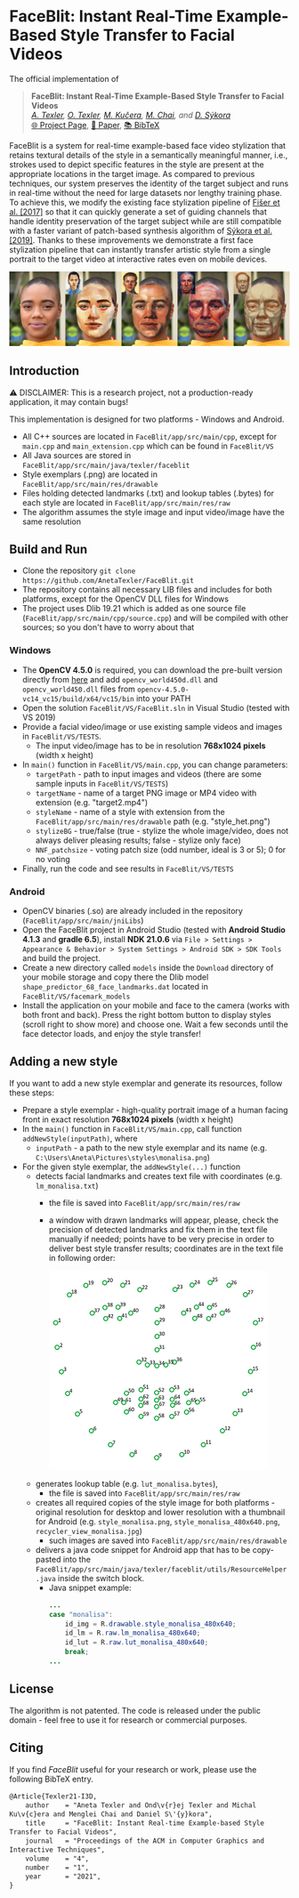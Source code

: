 # FaceBlit: Instant Real-Time Example-Based Style Transfer to Facial Videos

The official implementation of

> **FaceBlit: Instant Real-Time Example-Based Style Transfer to Facial Videos** <br>
_[A. Texler](https://www.linkedin.com/in/aneta-texler/), [O. Texler](https://ondrejtexler.github.io/), [M. Kučera](https://www.linkedin.com/in/kuceram/), [M. Chai](http://www.mlchai.com), and [D. Sýkora](https://dcgi.fel.cvut.cz/home/sykorad/)_ <br>
[:globe_with_meridians: Project Page](https://ondrejtexler.github.io/faceblit/index.html), 
[:page_facing_up: Paper](https://dcgi.fel.cvut.cz/home/sykorad/Texler21-I3D.pdf), 
[:books: BibTeX](https://dcgi.fel.cvut.cz/home/sykorad/Texler21-I3D.bib)

FaceBlit is a system for real-time example-based face video stylization that retains textural details
of the style in a semantically meaningful manner, i.e., strokes used to depict specific features in the style are
present at the appropriate locations in the target image. As compared to previous techniques, our system
preserves the identity of the target subject and runs in real-time without the need for large datasets nor
lengthy training phase. To achieve this, we modify the existing face stylization pipeline of 
[Fišer et al. [2017]](https://dcgi.fel.cvut.cz/home/sykorad/facestyle.html) so that it can quickly generate a set 
of guiding channels that handle identity preservation of the target subject while are still compatible with a faster 
variant of patch-based synthesis algorithm of [Sýkora et al. [2019]](https://dcgi.fel.cvut.cz/home/sykorad/styleblit.html).
Thanks to these improvements we demonstrate a first face stylization pipeline that can instantly transfer
artistic style from a single portrait to the target video at interactive rates even on mobile devices.


![Teaser](docs/teaser.png)


## Introduction
:warning: DISCLAIMER: This is a research project, not a production-ready application, it may contain bugs!

This implementation is designed for two platforms - Windows and Android. 

* All C++ sources are located in `FaceBlit/app/src/main/cpp`, except for `main.cpp` and `main_extension.cpp` which can be found in `FaceBlit/VS`
* All Java sources are stored in `FaceBlit/app/src/main/java/texler/faceblit`
* Style exemplars (.png) are located in `FaceBlit/app/src/main/res/drawable`
* Files holding detected landmarks (.txt) and lookup tables (.bytes) for each style are located in `FaceBlit/app/src/main/res/raw`
* The algorithm assumes the style image and input video/image have the same resolution 


## Build and Run
* Clone the repository `git clone https://github.com/AnetaTexler/FaceBlit.git`
* The repository contains all necessary LIB files and includes for both platforms, except for the OpenCV DLL files for Windows
* The project uses Dlib 19.21 which is added as one source file (`FaceBlit/app/src/main/cpp/source.cpp`) and will be compiled with other sources; so you don't have to worry about that

### Windows
* The **OpenCV 4.5.0** is required, you can download the pre-built version directly from [here](https://sourceforge.net/projects/opencvlibrary/files/4.5.0/opencv-4.5.0-vc14_vc15.exe/download) and add `opencv_world450d.dll` and `opencv_world450.dll` files from `opencv-4.5.0-vc14_vc15/build/x64/vc15/bin` into your PATH
* Open the solution `FaceBlit/VS/FaceBlit.sln` in Visual Studio (tested with VS 2019)
* Provide a facial video/image or use existing sample videos and images in `FaceBlit/VS/TESTS`.
  * The input video/image has to be in resolution **768x1024 pixels** (width x height)
* In `main()` function in `FaceBlit/VS/main.cpp`, you can change parameters:
  * `targetPath` - path to input images and videos (there are some sample inputs in `FaceBlit/VS/TESTS`)
  * `targetName` - name of a target PNG image or MP4 video with extension (e.g. "target2.mp4")
  * `styleName` - name of a style with extension from the `FaceBlit/app/src/main/res/drawable` path (e.g. "style_het.png")
  * `stylizeBG` - true/false (true - stylize the whole image/video, does not always deliver pleasing results; false - stylize only face)
  * `NNF_patchsize` - voting patch size (odd number, ideal is 3 or 5); 0 for no voting
* Finally, run the code and see results in `FaceBlit/VS/TESTS` 


### Android
* OpenCV binaries (.so) are already included in the repository (`FaceBlit/app/src/main/jniLibs`)
* Open the FaceBlit project in Android Studio (tested with **Android Studio 4.1.3** and **gradle 6.5**), install **NDK 21.0.6** via `File > Settings > Appearance & Behavior > System Settings > Android SDK > SDK Tools` and build the project.
* Create a new directory called `models` inside the `Download` directory of your mobile storage and copy there the Dlib model `shape_predictor_68_face_landmarks.dat` located in `FaceBlit/VS/facemark_models`
* Install the application on your mobile and face to the camera (works with both front and back). Press the right bottom button to display styles (scroll right to show more) and choose one. Wait a few seconds until the face detector loads, and enjoy the style transfer!


## Adding a new style
If you want to add a new style exemplar and generate its resources, follow these steps:
* Prepare a style exemplar - high-quality portrait image of a human facing front in exact resolution **768x1024 pixels** (width x height)
* In the `main()` function in `FaceBlit/VS/main.cpp`, call function `addNewStyle(inputPath)`, where
  * `inputPath` - a path to the new style exemplar and its name (e.g. `C:\Users\Aneta\Pictures\styles\monalisa.png`)
* For the given style exemplar, the `addNewStyle(...)` function 
  * detects facial landmarks and creates text file with coordinates (e.g. `lm_monalisa.txt`)
    * the file is saved into `FaceBlit/app/src/main/res/raw`
    * a window with drawn landmarks will appear, please, check the precision of detected landmarks and fix them in the text file manually if needed; points have to be very precise in order to deliver best style transfer results; coordinates are in the text file in following order:

      ![Landmarks](docs/landmarks.png)
  * generates lookup table (e.g. `lut_monalisa.bytes`),
    * the file is saved into `FaceBlit/app/src/main/res/raw`  
  * creates all required copies of the style image for both platforms - original resolution for desktop and lower resolution with a thumbnail for Android (e.g. `style_monalisa.png`, `style_monalisa_480x640.png`, `recycler_view_monalisa.jpg`)
    * such images are saved into `FaceBlit/app/src/main/res/drawable`
  * delivers a java code snippet for Android app that has to be copy-pasted into the `FaceBlit/app/src/main/java/texler/faceblit/utils/ResourceHelper.java` inside the switch block. 
    * Java snippet example:
      ```java
      ...
      case "monalisa":
          id_img = R.drawable.style_monalisa_480x640;
          id_lm = R.raw.lm_monalisa_480x640;
          id_lut = R.raw.lut_monalisa_480x640;
          break;
      ...
      ```



## License
The algorithm is not patented. The code is released under the public domain - feel free to use it for research or commercial purposes.

## Citing
If you find _FaceBlit_ useful for your research or work, please use the following BibTeX entry.

    @Article{Texler21-I3D,
        author    = "Aneta Texler and Ond\v{r}ej Texler and Michal Ku\v{c}era and Menglei Chai and Daniel S\'{y}kora",
        title     = "FaceBlit: Instant Real-time Example-based Style Transfer to Facial Videos",
        journal   = "Proceedings of the ACM in Computer Graphics and Interactive Techniques",
        volume    = "4",
        number    = "1",
        year      = "2021",
    }
